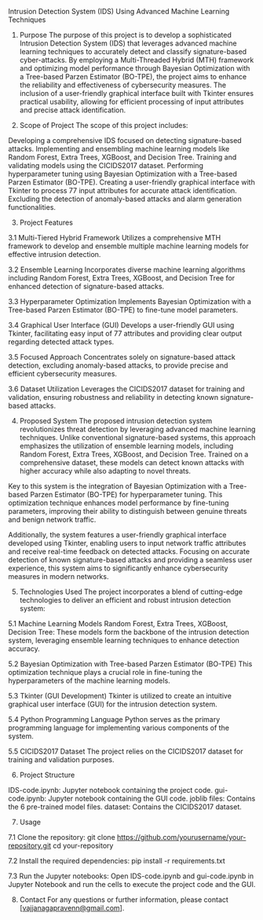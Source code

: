 Intrusion Detection System (IDS) Using Advanced Machine Learning Techniques
1. Purpose
The purpose of this project is to develop a sophisticated Intrusion Detection System (IDS) that leverages advanced machine learning techniques to accurately detect and classify signature-based cyber-attacks. By employing a Multi-Threaded Hybrid (MTH) framework and optimizing model performance through Bayesian Optimization with a Tree-based Parzen Estimator (BO-TPE), the project aims to enhance the reliability and effectiveness of cybersecurity measures. The inclusion of a user-friendly graphical interface built with Tkinter ensures practical usability, allowing for efficient processing of input attributes and precise attack identification.

2. Scope of Project
The scope of this project includes:

Developing a comprehensive IDS focused on detecting signature-based attacks.
Implementing and ensembling machine learning models like Random Forest, Extra Trees, XGBoost, and Decision Tree.
Training and validating models using the CICIDS2017 dataset.
Performing hyperparameter tuning using Bayesian Optimization with a Tree-based Parzen Estimator (BO-TPE).
Creating a user-friendly graphical interface with Tkinter to process 77 input attributes for accurate attack identification.
Excluding the detection of anomaly-based attacks and alarm generation functionalities.

3. Project Features

3.1 Multi-Tiered Hybrid Framework
Utilizes a comprehensive MTH framework to develop and ensemble multiple machine learning models for effective intrusion detection.

3.2 Ensemble Learning
Incorporates diverse machine learning algorithms including Random Forest, Extra Trees, XGBoost, and Decision Tree for enhanced detection of signature-based attacks.

3.3 Hyperparameter Optimization
Implements Bayesian Optimization with a Tree-based Parzen Estimator (BO-TPE) to fine-tune model parameters.

3.4 Graphical User Interface (GUI)
Develops a user-friendly GUI using Tkinter, facilitating easy input of 77 attributes and providing clear output regarding detected attack types.

3.5 Focused Approach
Concentrates solely on signature-based attack detection, excluding anomaly-based attacks, to provide precise and efficient cybersecurity measures.

3.6 Dataset Utilization
Leverages the CICIDS2017 dataset for training and validation, ensuring robustness and reliability in detecting known signature-based attacks.

4. Proposed System
The proposed intrusion detection system revolutionizes threat detection by leveraging advanced machine learning techniques. Unlike conventional signature-based systems, this approach emphasizes the utilization of ensemble learning models, including Random Forest, Extra Trees, XGBoost, and Decision Tree. Trained on a comprehensive dataset, these models can detect known attacks with higher accuracy while also adapting to novel threats.

Key to this system is the integration of Bayesian Optimization with a Tree-based Parzen Estimator (BO-TPE) for hyperparameter tuning. This optimization technique enhances model performance by fine-tuning parameters, improving their ability to distinguish between genuine threats and benign network traffic.

Additionally, the system features a user-friendly graphical interface developed using Tkinter, enabling users to input network traffic attributes and receive real-time feedback on detected attacks. Focusing on accurate detection of known signature-based attacks and providing a seamless user experience, this system aims to significantly enhance cybersecurity measures in modern networks.

5. Technologies Used
The project incorporates a blend of cutting-edge technologies to deliver an efficient and robust intrusion detection system:

5.1 Machine Learning Models
Random Forest, Extra Trees, XGBoost, Decision Tree: These models form the backbone of the intrusion detection system, leveraging ensemble learning techniques to enhance detection accuracy.

5.2 Bayesian Optimization with Tree-based Parzen Estimator (BO-TPE)
This optimization technique plays a crucial role in fine-tuning the hyperparameters of the machine learning models.

5.3 Tkinter (GUI Development)
Tkinter is utilized to create an intuitive graphical user interface (GUI) for the intrusion detection system.

5.4 Python Programming Language
Python serves as the primary programming language for implementing various components of the system.

5.5 CICIDS2017 Dataset
The project relies on the CICIDS2017 dataset for training and validation purposes.

6. Project Structure

IDS-code.ipynb: Jupyter notebook containing the project code.
gui-code.ipynb: Jupyter notebook containing the GUI code.
joblib files: Contains the 6 pre-trained model files.
dataset: Contains the CICIDS2017 dataset.

7. Usage

7.1 Clone the repository:
git clone https://github.com/yourusername/your-repository.git
cd your-repository

7.2 Install the required dependencies:
pip install -r requirements.txt

7.3 Run the Jupyter notebooks:
Open IDS-code.ipynb and gui-code.ipynb in Jupyter Notebook and run the cells to execute the project code and the GUI.

8. Contact
For any questions or further information, please contact [vajjanagapravenn@gmail.com].

